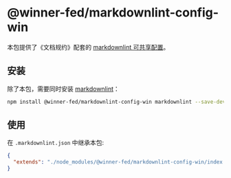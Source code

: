 # @winner-fed/markdownlint-config-win

本包提供了《文档规约》配套的 [markdownlint 可共享配置](https://www.npmjs.com/package/markdownlint#optionsconfig)。

## 安装

除了本包，需要同时安装 [markdownlint](https://www.npmjs.com/package/markdownlint)：

```bash
npm install @winner-fed/markdownlint-config-win markdownlint --save-dev
```

## 使用

在 `.markdownlint.json` 中继承本包:

```json
{
  "extends": "./node_modules/@winner-fed/markdownlint-config-win/index.json"
}
```

